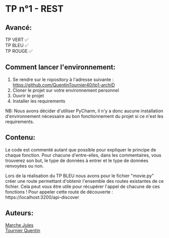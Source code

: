 # TP n°1 - REST

## Avancé:

TP VERT ✅  
TP BLEU ✅  
TP ROUGE ✅  

## Comment lancer l'environnement:

1. Se rendre sur le ropository à l'adresse suivante : https://github.com/QuentinTournier40/tp1-archiD
2. Cloner le projet sur votre environnement personnel
3. Ouvrir le projet
4. Installer les requirements

NB: Nous avons décider d'utiliser PyCharm, il n'y a donc aucune installation d'environnement nécessaire au bon fonctionnement du projet si ce n'est les requirements.

## Contenu:

Le code est commenté autant que possible pour expliquer le principe de chaque fonction. Pour chacune d'entre-elles, dans les commentaires, vous trouverez son but, le type de données à entrer et le type de données renvoyées ou non.


Lors de la réalisation du TP BLEU nous avons pour le fichier "movie.py" créer une route permettant d'obtenir l'ensemble des routes existantes de ce fichier. Cela peut vous être utile pour récupérer l'appel de chacune de ces fonctions !
Pour appeler cette route de découverte : https://localhost:3200/api-discover


## Auteurs: 

[Marche Jules](https://github.com/julesmarche)  
[Tournier Quentin](https://github.com/QuentinTournier40)
